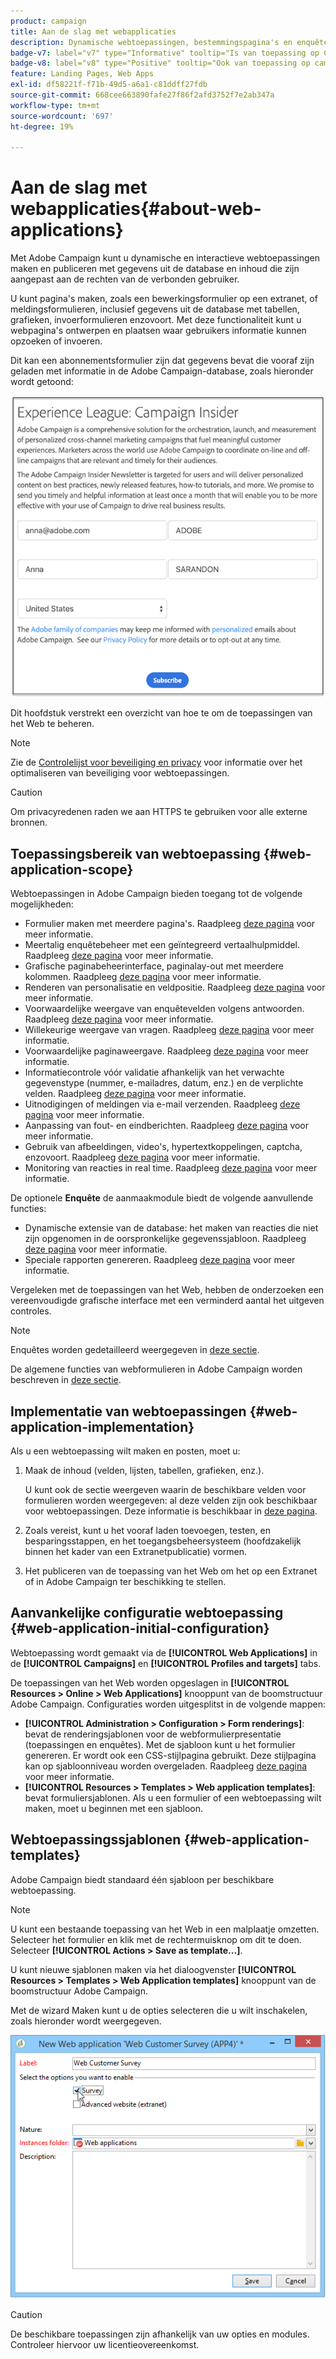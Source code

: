 ```yaml
---
product: campaign
title: Aan de slag met webapplicaties
description: Dynamische webtoepassingen, bestemmingspagina's en enquêtes maken en delen
badge-v7: label="v7" type="Informative" tooltip="Is van toepassing op Campaign Classic v7"
badge-v8: label="v8" type="Positive" tooltip="Ook van toepassing op campagne v8"
feature: Landing Pages, Web Apps
exl-id: df58221f-f71b-49d5-a6a1-c81ddff27fdb
source-git-commit: 668cee663890fafe27f86f2afd3752f7e2ab347a
workflow-type: tm+mt
source-wordcount: '697'
ht-degree: 19%

---
```


# Aan de slag met webapplicaties{#about-web-applications}



Met Adobe Campaign kunt u dynamische en interactieve webtoepassingen maken en publiceren met gegevens uit de database en inhoud die zijn aangepast aan de rechten van de verbonden gebruiker.

U kunt pagina&#39;s maken, zoals een bewerkingsformulier op een extranet, of meldingsformulieren, inclusief gegevens uit de database met tabellen, grafieken, invoerformulieren enzovoort. Met deze functionaliteit kunt u webpagina&#39;s ontwerpen en plaatsen waar gebruikers informatie kunnen opzoeken of invoeren.

Dit kan een abonnementsformulier zijn dat gegevens bevat die vooraf zijn geladen met informatie in de Adobe Campaign-database, zoals hieronder wordt getoond:

![](assets/webapp_form_sample.png)

Dit hoofdstuk verstrekt een overzicht van hoe te om de toepassingen van het Web te beheren.

>[!NOTE]
>
>Zie de [Controlelijst voor beveiliging en privacy](https://helpx.adobe.com/nl/campaign/kb/acc-security.html) voor informatie over het optimaliseren van beveiliging voor webtoepassingen.

>[!CAUTION]
>
>Om privacyredenen raden we aan HTTPS te gebruiken voor alle externe bronnen.

## Toepassingsbereik van webtoepassing {#web-application-scope}

Webtoepassingen in Adobe Campaign bieden toegang tot de volgende mogelijkheden:

* Formulier maken met meerdere pagina&#39;s. Raadpleeg [deze pagina](about-web-forms.md) voor meer informatie.
* Meertalig enquêtebeheer met een geïntegreerd vertaalhulpmiddel. Raadpleeg [deze pagina](translating-a-web-application.md) voor meer informatie.
* Grafische paginabeheerinterface, paginalay-out met meerdere kolommen. Raadpleeg [deze pagina](designing-a-web-application.md) voor meer informatie.
* Renderen van personalisatie en veldpositie. Raadpleeg [deze pagina](editing-content.md#adding-personalization-content) voor meer informatie.
* Voorwaardelijke weergave van enquêtevelden volgens antwoorden. Raadpleeg [deze pagina](form-rendering.md#defining-fields-conditional-display) voor meer informatie.
* Willekeurige weergave van vragen. Raadpleeg [deze pagina](../../surveys/using/building-a-survey.md#adding-questions) voor meer informatie.
* Voorwaardelijke paginaweergave. Raadpleeg [deze pagina](defining-web-forms-page-sequencing.md#conditional-page-display) voor meer informatie.
* Informatiecontrole vóór validatie afhankelijk van het verwachte gegevenstype (nummer, e-mailadres, datum, enz.) en de verplichte velden. Raadpleeg [deze pagina](form-rendering.md#defining-control-settings) voor meer informatie.
* Uitnodigingen of meldingen via e-mail verzenden. Raadpleeg [deze pagina](publishing-a-web-form.md#delivering-a-form-via-email) voor meer informatie.
* Aanpassing van fout- en eindberichten. Raadpleeg [deze pagina](defining-web-forms-properties.md#setting-up-an-error-page) voor meer informatie.
* Gebruik van afbeeldingen, video&#39;s, hypertextkoppelingen, captcha, enzovoort. Raadpleeg [deze pagina](editing-content.md) voor meer informatie.
* Monitoring van reacties in real time. Raadpleeg [deze pagina](../../surveys/using/publish-track-and-use-collected-data.md#response-tracking) voor meer informatie.

De optionele **Enquête** de aanmaakmodule biedt de volgende aanvullende functies:

* Dynamische extensie van de database: het maken van reacties die niet zijn opgenomen in de oorspronkelijke gegevenssjabloon. Raadpleeg [deze pagina](../../surveys/using/managing-answers.md#storing-collected-answers) voor meer informatie.
* Speciale rapporten genereren. Raadpleeg [deze pagina](../../surveys/using/publish-track-and-use-collected-data.md#reports-on-surveys) voor meer informatie.

Vergeleken met de toepassingen van het Web, hebben de onderzoeken een vereenvoudigde grafische interface met een verminderd aantal het uitgeven controles.

>[!NOTE]
>
>Enquêtes worden gedetailleerd weergegeven in [deze sectie](../../surveys/using/about-surveys.md).
>
>De algemene functies van webformulieren in Adobe Campaign worden beschreven in [deze sectie](about-web-forms.md).

## Implementatie van webtoepassingen {#web-application-implementation}

Als u een webtoepassing wilt maken en posten, moet u:

1. Maak de inhoud (velden, lijsten, tabellen, grafieken, enz.).

   U kunt ook de sectie weergeven waarin de beschikbare velden voor formulieren worden weergegeven: al deze velden zijn ook beschikbaar voor webtoepassingen. Deze informatie is beschikbaar in [deze pagina](adding-fields-to-a-web-form.md).

1. Zoals vereist, kunt u het vooraf laden toevoegen, testen, en besparingsstappen, en het toegangsbeheersysteem (hoofdzakelijk binnen het kader van een Extranetpublicatie) vormen.
1. Het publiceren van de toepassing van het Web om het op een Extranet of in Adobe Campaign ter beschikking te stellen.

## Aanvankelijke configuratie webtoepassing {#web-application-initial-configuration}

Webtoepassing wordt gemaakt via de **[!UICONTROL Web Applications]** in de **[!UICONTROL Campaigns]** en **[!UICONTROL Profiles and targets]** tabs.

De toepassingen van het Web worden opgeslagen in **[!UICONTROL Resources > Online > Web Applications]** knooppunt van de boomstructuur Adobe Campaign. Configuraties worden uitgesplitst in de volgende mappen:

* **[!UICONTROL Administration > Configuration > Form renderings]**: bevat de renderingsjablonen voor de webformulierpresentatie (toepassingen en enquêtes). Met de sjabloon kunt u het formulier genereren. Er wordt ook een CSS-stijlpagina gebruikt. Deze stijlpagina kan op sjabloonniveau worden overgeladen. Raadpleeg [deze pagina](form-rendering.md#selecting-the-form-rendering-template) voor meer informatie.
* **[!UICONTROL Resources > Templates > Web application templates]**: bevat formuliersjablonen. Als u een formulier of een webtoepassing wilt maken, moet u beginnen met een sjabloon.

## Webtoepassingssjablonen {#web-application-templates}

Adobe Campaign biedt standaard één sjabloon per beschikbare webtoepassing.

>[!NOTE]
>
>U kunt een bestaande toepassing van het Web in een malplaatje omzetten. Selecteer het formulier en klik met de rechtermuisknop om dit te doen. Selecteer **[!UICONTROL Actions > Save as template...]**.

U kunt nieuwe sjablonen maken via het dialoogvenster **[!UICONTROL Resources > Templates > Web Application templates]** knooppunt van de boomstructuur Adobe Campaign.

Met de wizard Maken kunt u de opties selecteren die u wilt inschakelen, zoals hieronder wordt weergegeven.

![](assets/webapp_create_template.png)

>[!CAUTION]
>
>De beschikbare toepassingen zijn afhankelijk van uw opties en modules. Controleer hiervoor uw licentieovereenkomst.
